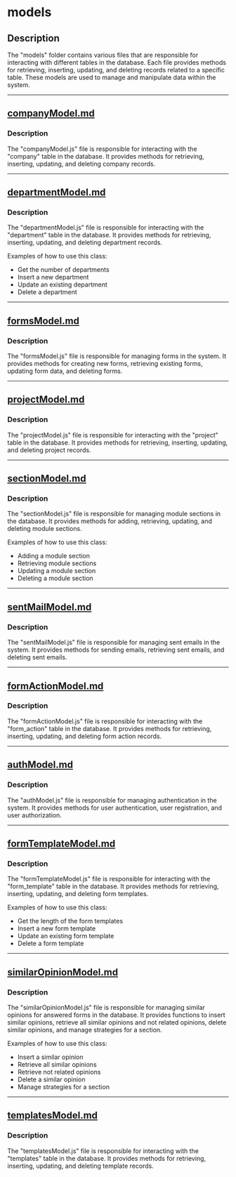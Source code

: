 # models

## Description
The "models" folder contains various files that are responsible for interacting with different tables in the database. Each file provides methods for retrieving, inserting, updating, and deleting records related to a specific table. These models are used to manage and manipulate data within the system.

---

## [companyModel.md](models/companyModel.md)

### Description
The "companyModel.js" file is responsible for interacting with the "company" table in the database. It provides methods for retrieving, inserting, updating, and deleting company records.

---

## [departmentModel.md](models/departmentModel.md)

### Description
The "departmentModel.js" file is responsible for interacting with the "department" table in the database. It provides methods for retrieving, inserting, updating, and deleting department records.

Examples of how to use this class:
- Get the number of departments
- Insert a new department
- Update an existing department
- Delete a department

---

## [formsModel.md](models/formsModel.md)

### Description
The "formsModel.js" file is responsible for managing forms in the system. It provides methods for creating new forms, retrieving existing forms, updating form data, and deleting forms.

---

## [projectModel.md](models/projectModel.md)

### Description
The "projectModel.js" file is responsible for interacting with the "project" table in the database. It provides methods for retrieving, inserting, updating, and deleting project records.

---

## [sectionModel.md](models/sectionModel.md)

### Description
The "sectionModel.js" file is responsible for managing module sections in the database. It provides methods for adding, retrieving, updating, and deleting module sections.

Examples of how to use this class:
- Adding a module section
- Retrieving module sections
- Updating a module section
- Deleting a module section

---

## [sentMailModel.md](models/sentMailModel.md)

### Description
The "sentMailModel.js" file is responsible for managing sent emails in the system. It provides methods for sending emails, retrieving sent emails, and deleting sent emails.

---

## [formActionModel.md](models/formActionModel.md)

### Description
The "formActionModel.js" file is responsible for interacting with the "form_action" table in the database. It provides methods for retrieving, inserting, updating, and deleting form action records.

---

## [authModel.md](models/authModel.md)

### Description
The "authModel.js" file is responsible for managing authentication in the system. It provides methods for user authentication, user registration, and user authorization.

---

## [formTemplateModel.md](models/formTemplateModel.md)

### Description
The "formTemplateModel.js" file is responsible for interacting with the "form_template" table in the database. It provides methods for retrieving, inserting, updating, and deleting form templates.

Examples of how to use this class:
- Get the length of the form templates
- Insert a new form template
- Update an existing form template
- Delete a form template

---

## [similarOpinionModel.md](models/similarOpinionModel.md)

### Description
The "similarOpinionModel.js" file is responsible for managing similar opinions for answered forms in the database. It provides functions to insert similar opinions, retrieve all similar opinions and not related opinions, delete similar opinions, and manage strategies for a section.

Examples of how to use this class:
- Insert a similar opinion
- Retrieve all similar opinions
- Retrieve not related opinions
- Delete a similar opinion
- Manage strategies for a section

---

## [templatesModel.md](models/templatesModel.md)

### Description
The "templatesModel.js" file is responsible for interacting with the "templates" table in the database. It provides methods for retrieving, inserting, updating, and deleting template records.